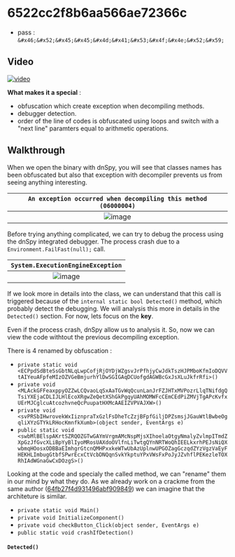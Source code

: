 # 6522cc2f8b6aa566ae72366c
* pass : `&#x46;&#x52;&#x45;&#x45;&#x4d;&#x41;&#x53;&#x4f;&#x4e;&#x52;&#x59;`

## Video
[![video](https://img.youtube.com/vi/k9nHvJ5AZ7g/hqdefault.jpg)](https://youtu.be/k9nHvJ5AZ7g)

**What makes it a special** :
* obfuscation which create exception when decompiling methods.
* debugger detection.
* order of the line of codes is obfuscated using loops and switch with a "next line" paramters equal to arithmetic operations.

## Walkthrough

When we open the binary with dnSpy, you will see that classes names has been obfuscated but also that exception with decompiler prevents us from seeing anything interesting.

|`An exception occurred when decompiling this method (06000004)`|
|:-:|
|![image](https://github.com/Cyril-Meyer/RCE/assets/69190238/bde09320-3941-4989-a624-c11b7dd66e50)|

Before trying anything complicated, we can try to debug the process using the dnSpy integrated debugger.
The process crash due to a `Environment.FailFast(null);` call.

|`System.ExecutionEngineException`|
|:-:|
|![image](https://github.com/Cyril-Meyer/RCE/assets/69190238/53b46fa3-e45e-4079-b881-f606f6337837)|

If we look more in details into the class, we can understand that this call is triggered because of the `internal static bool Detected()` method, which probably detect the debugging.
We will analysis this more in details in the `Detected()` section.
For now, lets focus on the **key**.

Even if the process crash, dnSpy allow us to analysis it.
So, now we can view the code withtout the previous decompiling exception.

There is 4 renamed by obfuscation :
* `private static void <ECPpdSdBteSsGbtNLqLwpCofjRjOYDjWZgsvJrPfhjyCwJdkTszHJPMboKfmIoDQVVtAIYeuAFpfeMIzOZVGeBmjurhYlDwSGIGAqDCUofgdAGWBcGxJsXLuJkfrRfi>()`
* `private void <MLAckGFFeaxppyOZZwLCQvaoLqSxAaTGvWqQcunLanJrFZJHTxMVPozrLlqTNifdgQTsiYXEjaCDLIJLHlEcoXRgwZeQetXShGkPgqyUAhMOMWFcCEmCEdPiZMVjTgAPcKvfxUErMJCglcuAtcozhvneQcPuupatHXMcAAEIZVPVAJXW>()`
* `private void <svPRSbIHwrovekWxIiznpraTxGzlFsDheTcZzjBFpfGiljDPZsmsjJGauWtlBwbeOgqliXYzGTYkLRHocKmnfkXumb>(object sender, EventArgs e)`
* `public static void <swbMlBElspAKrtSZRQOZGTwGAYmVrgmAMcNspMjsXIhoelaOtgyNmalyZvlmpITmdZXpGzJfGvcXLiBpYyBlIyoMRosUAXdoOVlfnLiTwtgQYnNRTWoQhIEELkxrhPEJsNiQXwbmqHOosxODBBaEImhgrGtcnQMHPxxkeWTwUbAzUplnwUPGOZagGczqdZYzVgzVaEyFHEKHLImbugGtbfSPwrEcxCtVcbDNQqnSvkYkptuYPxVWsFxPoJyJZvhflPEKezleTOXRhIAdWGnaGwCxDOzgS>()`

Looking at the code and specialy the called method, we can "rename" them in our mind by what they do.
As we already work on a crackme from the same author ([64fb27f4d931496abf909849](64fb27f4d931496abf909849.md)) we can imagine that the architeture  is similar.
* `private static void Main()`
* `private void InitializeComponent()`
* `private void checkButton_Click(object sender, EventArgs e)`
* `public static void crashIfDetection()`


#### `Detected()`

